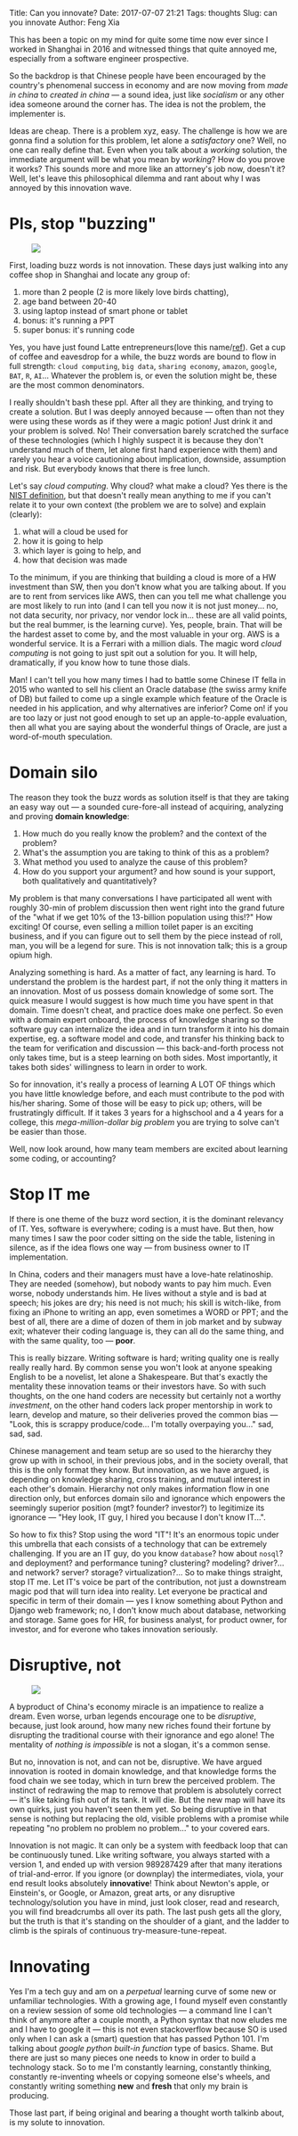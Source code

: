 Title: Can you innovate?
Date: 2017-07-07 21:21
Tags: thoughts
Slug: can you innovate
Author: Feng Xia


This has been a topic on my mind for quite some time now ever since I
worked in Shanghai in 2016 and witnessed things that quite annoyed me,
especially from a software engineer prospective. 

So the backdrop is that Chinese people have been encouraged by
the country's phenomenal success in economy and are now moving from _made in
china_ to _created in china_ &mdash; a sound idea, just like
_socialism_ or any other idea someone around the corner has. The
idea is not the problem, the implementer is.

Ideas are cheap. There is a problem xyz, easy. The challenge is how we
are gonna find a solution for this problem, let alone a _satisfactory_
one? Well, no one can really define that. Even when you talk about a
_working_ solution, the immediate argument will be what you mean by
_working_? How do you prove it works? This sounds more and more like
an attorney's job now, doesn't it? Well, let's leave this
philosophical dilemma and rant about why I was annoyed by this
innovation wave.

# Pls, stop "buzzing"

<figure class="col l6 m6 s12">
  <img src="images/funny/startup.jpg"/>
</figure>

First, loading buzz words is not innovation.  These days just walking
into any coffee shop in Shanghai and locate any group of:

1. more than 2 people (2 is more likely love birds chatting), 
2. age band between 20-40
3. using laptop instead of smart phone or tablet
4. bonus: it's running a PPT
5. super bonus: it's running code

Yes, you have just found <span class="myhighlight"> Latte
entrepreneurs</span>(love this name/[ref][2]). Get a cup of coffee and
eavesdrop for a while, the buzz words are bound to flow in full
strength: `cloud computing`, `big data`, `sharing economy`, `amazon`,
`google`, `BAT`, `R`, `AI`...  Whatever the problem is, or even the
solution might be, these are the most common denominators.

[2]: https://www.peterjthomson.com/latte-entrepreneur/

I really shouldn't bash these ppl. After all they are thinking, and
trying to create a solution. But I was deeply annoyed because &mdash;
often than not they were using these words <span class="myhighlight">as
if they were a magic potion</span>! Just drink it and your problem is
solved. No! Their conversation barely scratched the surface of these
technologies (which I highly suspect it is because they don't
understand much of them, let alone first hand experience with them)
and rarely you hear a voice cautioning about implication, downside,
assumption and risk. But everybody knows that there is <span
class="myhighlight">free lunch</span>.

Let's say _cloud computing_. Why cloud? what make a cloud? Yes
there is the [NIST definition][1], but that doesn't really mean
anything to me if you can't relate it to your own context (the problem
we are to solve) and explain (clearly):

1. what will a cloud be used for
2. how it is going to help
3. which layer is going to help, and
4. how that decision was made

To the minimum, if you are thinking that building a cloud is more of a
HW investment than SW, then you don't know what you are talking
about. If you are to rent from services like AWS, 
then can you tell me <span class="myhighlight">what challenge you 
are most likely to run into</span> (and I can tell you now it is
not just money... no, not data security, nor privacy, nor vendor lock
in... these are all valid points, but the real bummer, is the learning
curve). <span class="myhighlight">Yes, people, brain</span>.  That
will be the hardest asset to come by, and the most valuable in your
org. AWS is a wonderful service. It is a Ferrari with a million
dials. The magic word _cloud computing_ is not going to just spit out
a solution for you. It will help, dramatically, if you know how to
tune those dials.

Man! I can't tell you how many times I had to battle
some Chinese IT fella in 2015 who wanted to sell his client
an Oracle database (the swiss army knife of DB) but
failed to come up a single example which feature of the Oracle is
needed in his application, and why alternatives are inferior? Come
on! if you are too lazy or just not good enough to set up an
apple-to-apple evaluation, then all what you are saying about the
wonderful things of Oracle, are just a word-of-mouth speculation.


[1]: http://nvlpubs.nist.gov/nistpubs/Legacy/SP/nistspecialpublication800-145.pdf

# Domain silo

The reason they took the buzz words as solution itself is that they
are taking an easy way out &mdash; a sounded cure-fore-all instead of
acquiring, analyzing and proving **domain knowledge**:

1. How much do you really know the problem?  and the context of the
   problem?
2. What's the assumption you are taking to think of this as a problem?
3. What method you used to analyze the cause of this problem?
4. How do you support your argument? and how sound is your support,
   both qualitatively and quantitatively?

My problem is that many conversations I have participated all went
with roughly 30-min of problem discussion then went right into
the grand future of the "what if we get 10% of the
13-billion population using this!?" How exciting! <span
class="myhighlight">Of course, even selling a million toilet paper is
an exciting business, and if you can figure out to sell them by the
piece instead of roll, man, you will be a legend for sure</span>.
This is not innovation talk; this is a group opium high.

Analyzing something is hard. As a matter of fact, any learning is
hard. To understand the problem is the hardest part, if not the only
thing it matters in an innovation. Most of us possess domain knowledge
of some sort. The quick measure I would suggest is how much time you
have spent in that domain. Time doesn't cheat, and practice does make
one perfect. So even with a domain expert onboard, the process of
knowledge sharing so the software guy can <span
class="myhighlight">internalize</span> the idea and in turn transform
it into his domain expertise, eg. a software model and code, and
transfer his thinking back to the team for verification and discussion
&mdash; this back-and-forth process not only takes time, but is a
steep learning on both sides. Most importantly, <span
class="myhighlight">it takes both sides' willingness to learn</span>
in order to work.

So for innovation, it's really a process of learning A LOT OF things
which you have little knowledge before, and each must contribute to
the pod with his/her sharing. Some of those will be easy to pick up;
others, will be frustratingly difficult. If it takes 3 years for a
highschool and a 4 years for a college, this _mega-million-dollar big
problem_ you are trying to solve can't be easier than those.

Well, now look around, how many team members are excited about
learning some coding, or accounting?

# Stop IT me

If there is one theme of the buzz word section, it is
the dominant relevancy of IT. Yes, software is everywhere; coding is a
must have. But then, how many times I saw the poor coder sitting on
the side the table, listening in silence, as if the idea flows one way
&mdash; from business owner to IT implementation.

In China, coders and their managers must have a love-hate
relatinoship. They are needed (somehow), but nobody wants to pay him
much. Even worse, nobody understands him. He lives without a style and
is bad at speech; his jokes are dry; his need is not much; his skill
is witch-like, from fixing an iPhone to writing an app, even sometimes
a WORD or PPT; and <span class="myhighlight"> the best of all, there
are a dime of dozen of them</span> in job market and by subway exit;
whatever their coding language is, they can all do the same thing, and
with the same quality, too &mdash; **poor**.

This is really bizzare. Writing software is hard; writing quality one
is really really really hard. By common sense you won't look at anyone
speaking English to be a novelist, let alone a Shakespeare. But that's
exactly the mentality these innovation teams or their investors
have. So with such thoughts, on the one hand coders are necessity but
certainly not a worthy _investment_, on the other hand coders lack proper
mentorship in work to learn, develop and mature, so their deliveries
proved the common bias &mdash; "Look, this is scrappy
produce/code... I'm totally overpaying you..." sad, sad, sad.

Chinese management and team setup are so used to the hierarchy they
grow up with in school, in their previous jobs, and in the society
overall, that this is the only format they know. But innovation, as we
have argued, is depending on knowledge sharing, cross training, and
mutual interest in each other's domain. Hierarchy not only makes
information flow in one direction only, but enforces domain silo and
ignorance which enpowers the seemingly superior position (mgt? founder? investor?)
to legitimize its ignorance &mdash; "Hey look, IT guy, I hired you
because I don't know IT...".

So how to fix this? Stop using the word "IT"! It's an enormous topic
under this umbrella that each consists of a technology that can be
extremely challenging. If you are an IT guy, do you know `database`?
how about `nosql`? and deployment? and performance tuning? clustering?
modeling?  driver?... and network? server? storage?
virtualization?... So to make things straight, <span
class="myhighlight">stop IT me</span>. Let IT's voice be part of the
contribution, not just a downstream magic pod that will turn idea into
reality. Let everyone be <span class="myhighlight">practical</span> 
and <span class="myhighlight">specific</span> in term of their domain &mdash; yes
I know something about Python and Django web framework; no, I don't
know much about database, networking and storage. Same goes for HR,
for business analyst, for product owner, for investor, and for everone
who takes innovation seriously. 

# Disruptive, not

<figure class="col l6 m6 s12">
  <img src="images/funny/disruptive.jpg"/>
</figure>

A byproduct of China's economy miracle is an impatience to realize a
dream. Even worse, urban legends encourage one to be _disruptive_,
because, just look around, how many new riches found their fortune by
disrupting the traditional course with their ignorance and ego alone!
The mentality of _nothing is impossible_ is not a slogan, it's a
common sense.

But no, innovation is not, and can not be, disruptive. We have argued
innovation is rooted in domain knowledge, and that knowledge forms the
food chain we see today, which in turn brew the perceived problem. The
instinct of redrawing the map to remove that problem is absolutely
correct &mdash; it's like taking fish out of its tank. It will
die. But the new map will have its own quirks, just you haven't seen
them yet. <span class="myhighlight">So being disruptive in that sense
is nothing but replacing the old, visible problems with a promise
while repeating "no problem no problem no problem..." to your covered
ears</span>.

Innovation is not magic. It can only be a system with feedback loop
that can be continuously tuned. Like writing software, you always
started with a version 1, and ended up with version 989287429 after
that many iterations of trial-and-error. If you ignore (or downplay)
the intermediates, viola, your end result looks absolutely
**innovative**!  Think about Newton's apple, or Einstein's, or Google,
or Amazon, great arts, or any disruptive technology/solution you have
in mind, just look closer, read and research, you will find
breadcrumbs all over its path. The last push gets all the glory, but
the truth is that it's standing on the shoulder of a giant, and the
ladder to climb is the <span class="myhighlight">spirals of continuous try-measure-tune-repeat</span>.

# Innovating

Yes I'm a tech guy and am on a _perpetual_ learning curve of some new
or unfamiliar technologies. With a growing age, I found myself even
constantly on a review session of some old technologies &mdash; a
command line I can't think of anymore after a couple month, a Python
syntax that now eludes me and I have to google it &mdash; this is not
even stackoverflow because SO is used only when I can ask a (smart)
question that has passed Python 101. I'm talking about _google python
built-in function_ type of basics. Shame. But there are just so many
pieces one needs to know in order to build a technology stack.  So to
me I'm constantly learning, constantly thinking, constantly
re-inventing wheels or copying someone else's wheels, and constantly
writing something **new** and **fresh** that only my brain is
producing.

Those last part, if being original and bearing a thought worth
talkinb about, is my solute to innovation.

